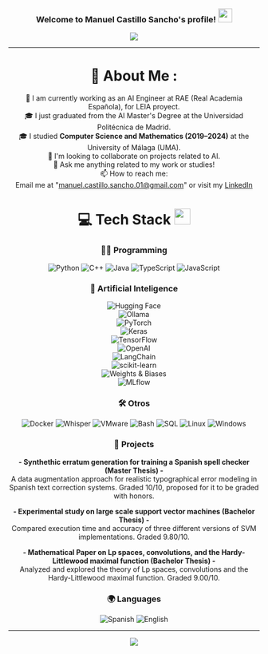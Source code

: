 <h3 align="center">
  Welcome to Manuel Castillo Sancho's profile!
  <img src="https://media.giphy.com/media/hvRJCLFzcasrR4ia7z/giphy.gif" width="28">
</h3>
<p align="center">
  <a href="https://github.com/manuelcastillosancho"><img src="https://readme-typing-svg.herokuapp.com?color=%2336BCF7&center=true&vCenter=true&lines=Hi+%2C+welcome+to+my+Github+page;I+am+Manuel+Castillo+Sancho;I+am+an+AI+Engineer+at+RAE;AI+enthusiast;Programming+Lover"></a>
</p>

---
<div align="center">
  
# 💫 About Me :
💼 I am currently working as an AI Engineer at RAE (Real Academia Española), for LEIA proyect.<br>
🎓 I just graduated from the AI Master's Degree at the Universidad Politécnica de Madrid.<br>
🎓 I studied **Computer Science and Mathematics (2019–2024)** at the University of Málaga (UMA).<br>
👯 I'm looking to collaborate on projects related to AI.<br>
💬 Ask me anything related to my work or studies!<br>
📫 How to reach me:  
Email me at "manuel.castillo.sancho.01@gmail.com" or visit my [LinkedIn](https://www.linkedin.com/in/manuelcastillosancho/)


# 💻 Tech Stack <img src = "https://media2.giphy.com/media/QssGEmpkyEOhBCb7e1/giphy.gif?cid=ecf05e47a0n3gi1bfqntqmob8g9aid1oyj2wr3ds3mg700bl&rid=giphy.gif" width = 32px> 

### 👨‍💻 Programming
![Python](https://img.shields.io/badge/python-%233776AB.svg?style=for-the-badge&logo=python&logoColor=white) 
![C++](https://img.shields.io/badge/cplusplus-%2300599C.svg?style=for-the-badge&logo=cplusplus&logoColor=white) 
![Java](https://img.shields.io/badge/java-%23ED8B00.svg?style=for-the-badge&logo=openjdk&logoColor=white)
![TypeScript](https://img.shields.io/badge/typescript-%23007ACC.svg?style=for-the-badge&logo=typescript&logoColor=white) 
![JavaScript](https://img.shields.io/badge/javascript-%23323330.svg?style=for-the-badge&logo=javascript&logoColor=%23F7DF1E) 


### 🤖 Artificial Inteligence
![Hugging Face](https://img.shields.io/badge/Hugging%20Face-%23FFD21E.svg?style=for-the-badge&logo=huggingface&logoColor=black)  
![Ollama](https://img.shields.io/badge/Ollama-%23000000.svg?style=for-the-badge&logo=ollama&logoColor=white)  
![PyTorch](https://img.shields.io/badge/PyTorch-%23EE4C2C.svg?style=for-the-badge&logo=pytorch&logoColor=white)  
![Keras](https://img.shields.io/badge/Keras-%23D00000.svg?style=for-the-badge&logo=keras&logoColor=white)  
![TensorFlow](https://img.shields.io/badge/TensorFlow-%23FF6F00.svg?style=for-the-badge&logo=tensorflow&logoColor=white)  
![OpenAI](https://img.shields.io/badge/OpenAI-%23412991.svg?style=for-the-badge&logo=openai&logoColor=white)  
![LangChain](https://img.shields.io/badge/LangChain-%234B0082.svg?style=for-the-badge&logo=LangChain&logoColor=white)  
![scikit-learn](https://img.shields.io/badge/scikit--learn-%23F7931E.svg?style=for-the-badge&logo=scikit-learn&logoColor=white)  
![Weights & Biases](https://img.shields.io/badge/Weights%20%26%20Biases-%23FFBE00.svg?style=for-the-badge&logo=weightsandbiases&logoColor=black)  
![MLflow](https://img.shields.io/badge/MLflow-%230062B1.svg?style=for-the-badge&logo=mlflow&logoColor=white)  


### 🛠️ Otros
![Docker](https://img.shields.io/badge/docker-%230db7ed.svg?style=for-the-badge&logo=docker&logoColor=white)
![Whisper](https://img.shields.io/badge/Whisper-grey?style=for-the-badge)
![VMware](https://img.shields.io/badge/VMware-%23007CBA.svg?style=for-the-badge&logo=vmware&logoColor=white)
![Bash](https://img.shields.io/badge/Bash-%234EAA25.svg?style=for-the-badge&logo=gnu-bash&logoColor=white)
![SQL](https://img.shields.io/badge/SQL-%23000000.svg?style=for-the-badge&logo=sqlite&logoColor=white)
![Linux](https://img.shields.io/badge/linux-%23FCC624.svg?style=for-the-badge&logo=linux&logoColor=black)
![Windows](https://img.shields.io/badge/windows-%230078D6.svg?style=for-the-badge&logo=windows&logoColor=white)

<!-- 
# 📊 GitHub Stats :
![](https://github-readme-stats.vercel.app/api?username=manuelcastillosancho&theme=radical&hide_border=false&include_all_commits=false&count_private=false)<br/>
![](https://github-readme-streak-stats.herokuapp.com/?user=manuelcastillosancho&theme=radical&hide_border=false)<br/>
![](https://github-readme-stats.vercel.app/api/top-langs/?username=manuelcastillosancho&theme=radical&hide_border=false&include_all_commits=false&count_private=false&layout=compact)

## 🏆 GitHub Trophies
![](https://github-profile-trophy.vercel.app/?username=manuelcastillosancho&theme=discord&no-frame=false&no-bg=false&margin-w=4)
-->
### 🧪 Projects

 **- Synthethic erratum generation for training a Spanish spell checker (Master Thesis) -**  
A data augmentation approach for realistic typographical error modeling in Spanish text correction systems. Graded 10/10, proposed for it to be graded with honors.

 **- Experimental study on large scale support vector machines (Bachelor Thesis) -**  
 Compared execution time and accuracy of three different versions of SVM implementations. Graded 9.80/10.

 **- Mathematical Paper on Lp spaces, convolutions, and the Hardy-Littlewood maximal function (Bachelor Thesis) -**  
 Analyzed and explored the theory of Lp spaces, convolutions and the Hardy-Littlewood maximal function. Graded 9.00/10.



### 🌍 Languages
![Spanish](https://img.shields.io/badge/Spanish-Native-blue?style=for-the-badge)
![English](https://img.shields.io/badge/English-Fluent-green?style=for-the-badge)

---
![](https://komarev.com/ghpvc/?username=manuelcastillosancho&label=Visitors+Count&color=brightgreen)
</div>
